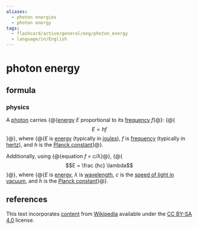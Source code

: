 ```yaml
---
aliases:
  - photon energies
  - photon energy
tags:
  - flashcard/active/general/eng/photon_energy
  - language/in/English
---
```


# photon energy

## formula

### physics

A [photon](photon.md) carries {@{[energy](energy.md) $E$ proportional to its [frequency](frequency.md) $f$}@}: {@{$$E = h f$$}@}, where {@{$E$ is [energy](energy.md) (typically in [joules](joule.md)), $f$ is [frequency](frequency.md) (typically in [hertz](hertz.md)), and $h$ is the [Planck constant](Planck%20constant.md)}@}. <!--SR:!2025-05-04,217,330!2027-03-07,730,330!2025-09-05,316,330-->

Additionally, using {@{equation _f = c/λ_}@}, {@{$$E = \frac {hc} \lambda$$}@}, where {@{$E$ is [energy](energy.md), $\lambda$ is [wavelength](wavelength.md), $c$ is the [speed of light in vacuum](speed%20of%20light.md), and $h$ is the [Planck constant](Planck%20constant.md)}@}. <!--SR:!2025-07-16,274,330!2025-10-15,305,290!2025-06-22,257,330-->

## references

This text incorporates [content](https://en.wikipedia.org/wiki/photon_energy) from [Wikipedia](Wikipedia.md) available under the [CC BY-SA 4.0](https://creativecommons.org/licenses/by-sa/4.0/) license.
